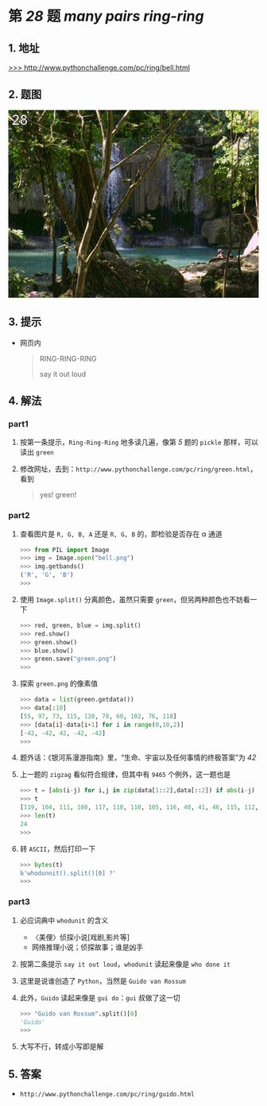 # 第 *28* 题 *many pairs ring-ring*

## 1. 地址

<a href="http://www.pythonchallenge.com/pc/ring/bell.html" target="_blank">>>> http://www.pythonchallenge.com/pc/ring/bell.html</a>

## 2. 题图

![ring](.\imgs\28_bell.png)

## 3. 提示

- 网页内

    > RING-RING-RING
    >
    > say it out loud

## 4. 解法

### part1

1. 按第一条提示，`Ring-Ring-Ring` 地多读几遍，像第 *5* 题的 `pickle` 那样，可以读出 `green`
2. 修改网址，去到：`http://www.pythonchallenge.com/pc/ring/green.html`，看到

    > yes! green!

### part2

1. 查看图片是  `R, G, B, A` 还是 `R, G, B` 的，即检验是否存在 α 通道

    ```python
    >>> from PIL import Image
    >>> img = Image.open("bell.png")
    >>> img.getbands()
    ('R', 'G', 'B')
    >>> 
    ```

2. 使用 `Image.split()` 分离颜色，虽然只需要 `green`，但另两种颜色也不妨看一下

    ```python
    >>> red, green, blue = img.split()
    >>> red.show()
    >>> green.show()
    >>> blue.show()
    >>> green.save("green.png")
    >>> 
    ```

3. 探索 `green.png` 的像素值

    ```python
    >>> data = list(green.getdata())
    >>> data[:10]
    [55, 97, 73, 115, 120, 78, 60, 102, 76, 118]
    >>> [data[i]-data[i+1] for i in range(0,10,2)]
    [-42, -42, 42, -42, -42]
    >>> 
    ```

4. 题外话：《银河系漫游指南》里，“生命、宇宙以及任何事情的终极答案”为 *42*
5. 上一题的 `zigzag` 看似符合规律，但其中有 `9465` 个例外，这一题也是

    ```python
    >>> t = [abs(i-j) for i,j in zip(data[1::2],data[::2]) if abs(i-j) != 42]
    >>> t
    [119, 104, 111, 100, 117, 110, 110, 105, 116, 40, 41, 46, 115, 112, 108, 105, 116, 40, 41, 91, 48, 93, 32, 63]
    >>> len(t)
    24
    >>> 
    ```

6. 转 `ASCII`，然后打印一下

    ```python
    >>> bytes(t)
    b'whodunnit().split()[0] ?'
    >>> 
    ```

### part3

1. 必应词典中 `whodunit` 的含义
    - 〈美俚〉侦探小说[戏剧,影片等]
    - 网络推理小说；侦探故事；谁是凶手
2. 按第二条提示 `say it out loud`，`whodunit` 读起来像是 `who done it`
3. 这里是说谁创造了 `Python`，当然是 `Guido van Rossum`
4. 此外，`Guido` 读起来像是 `gui do`：`gui` 叔做了这一切

    ```python
    >>> "Guido van Rossum".split()[0]
    'Guido'
    >>> 
    ```

5. 大写不行，转成小写即是解

## 5. 答案

- `http://www.pythonchallenge.com/pc/ring/guido.html`